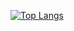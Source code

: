 [![Top Langs](https://github-readme-stats.vercel.app/api/top-langs/?username=whetherit&layout=compact&theme=radical)](https://github.com/anuraghazra/github-readme-stats)
